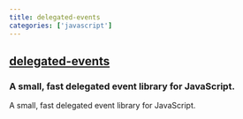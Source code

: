 ```yaml
---
title: delegated-events
categories: ['javascript']
---
```

## [delegated-events](https://github.com/dgraham/delegated-events)

### A small, fast delegated event library for JavaScript.


A small, fast delegated event library for JavaScript.
